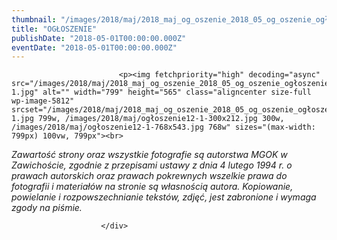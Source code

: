 ```yaml
---
thumbnail: "/images/2018/maj/2018_maj_og_oszenie_2018_05_og_oszenie_ogłoszenie12-1.jpg"
title: "OGŁOSZENIE"
publishDate: "2018-05-01T00:00:00.000Z"
eventDate: "2018-05-01T00:00:00.000Z"
---
```


<div class="entry-content">
							
							<p><img fetchpriority="high" decoding="async" src="/images/2018/maj/2018_maj_og_oszenie_2018_05_og_oszenie_ogłoszenie12-1.jpg" alt="" width="799" height="565" class="aligncenter size-full wp-image-5812" srcset="/images/2018/maj/2018_maj_og_oszenie_2018_05_og_oszenie_ogłoszenie12-1.jpg 799w, /images/2018/maj/ogłoszenie12-1-300x212.jpg 300w, /images/2018/maj/ogłoszenie12-1-768x543.jpg 768w" sizes="(max-width: 799px) 100vw, 799px"><br>
<em>Zawartość strony oraz wszystkie fotografie są autorstwa MGOK w Zawichoście, zgodnie z przepisami ustawy z dnia 4 lutego 1994 r. o prawach autorskich oraz prawach pokrewnych wszelkie prawa do fotografii i materiałów na stronie są własnością autora. Kopiowanie, powielanie i rozpowszechnianie tekstów, zdjęć, jest zabronione i wymaga zgody na piśmie.</em></p>
						
						</div>
